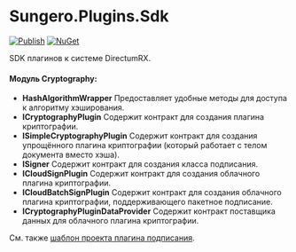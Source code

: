 # Sungero.Plugins.Sdk

[![Publish](https://github.com/DirectumCompany/Sungero.Plugins.Sdk/actions/workflows/release.yml/badge.svg)](https://github.com/DirectumCompany/Sungero.Plugins.Sdk/actions/workflows/release.yml)
[![NuGet](https://img.shields.io/nuget/v/sungero.plugins.sdk.svg)](https://www.nuget.org/packages/Sungero.Plugins.Sdk/)

SDK плагинов к системе DirectumRX.

#### Модуль **Cryptography**:
* **HashAlgorithmWrapper** Предоставляет удобные методы для доступа к алгоритму хэширования.
* **ICryptographyPlugin** Содержит контракт для создания плагина криптографии.
* **ISimpleCryptographyPlugin** Содержит контракт для создания упрощённого плагина криптографии (который работает с телом документа вместо хэша).
* **ISigner** Содержит контракт для создания класса подписания.
* **ICloudSignPlugin** Содержит контракт для создания облачного плагина криптографии.
* **ICloudBatchSignPlugin** Содержит контракт для создания облачного плагина криптографии, поддерживающего пакетное подписание.
* **ICryptographyPluginDataProvider** Содержит контракт поставщика данных для облачного плагина криптографии.

См. также [шаблон проекта плагина подписания](https://github.com/DirectumCompany/Sungero.Plugins.Templates).
